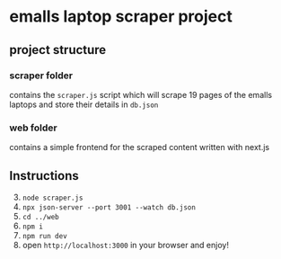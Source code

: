 # emalls laptop scraper project

## project structure

### scraper folder

contains the `scraper.js` script which will scrape 19 pages of the emalls laptops and store their details in `db.json`

### web folder

contains a simple frontend for the scraped content written with next.js

## Instructions

3. `node scraper.js`
4. `npx json-server --port 3001 --watch db.json`
5. `cd ../web`
6. `npm i`
7. `npm run dev`
8. open `http://localhost:3000` in your browser and enjoy!
